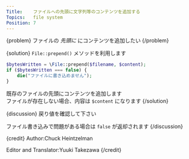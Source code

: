 ```yaml
---
Title:    ファイルへの先頭に文字列等のコンテンツを追加する
Topics:   file system
Position: 7
---
```


{problem}
ファイルの _先頭に_ にコンテンツを追加したい
{/problem}

{solution}
`File::prepend()` メソッドを利用します

```php
$bytesWritten = \File::prepend($filename, $content);
if ($bytesWritten === false) {
    die("ファイルに書き込めません");
}
```

既存のファイルの先頭にコンテンツを追加します  
ファイルが存在しない場合、内容は `$content` になります
{/solution}

{discussion}
戻り値を確認して下さい

ファイル書き込みで問題がある場合は `false` が返却されます
{/discussion}

{credit}
Author:Chuck Heintzelman

Editor and Translator:Yuuki Takezawa
{/credit}
